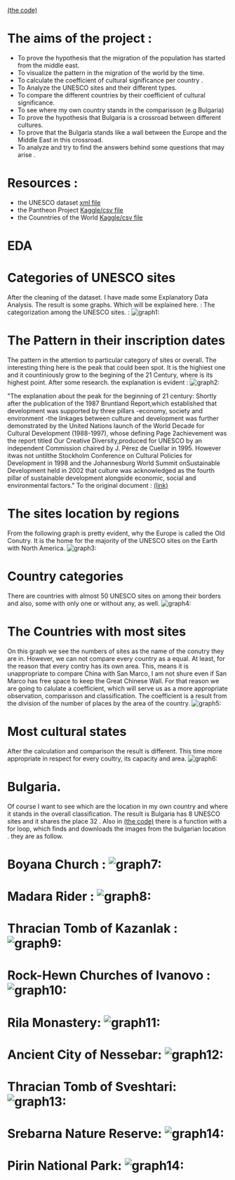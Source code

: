 [(the code)](https://github.com/indzhov/Cultural-spread/blob/master/Untitled.ipynb)  

# The aims of the project : 
- To prove the hypothesis that the migration of the population has started from the middle east. 
- To visualize the pattern in the migration of the world by the time. 
- To calculate the coefficient of cultural significance per country .
- To Analyze the UNESCO sites and their different types. 
- To compare the different countries by their coefficient of cultural significance. 
- To see where my own country stands in the comparisson (e.g Bulgaria)
- To prove the hypothesis that Bulgaria is a crossroad between different cultures. 
- To prove that the Bulgaria stands like a wall between the Europe and the Middle East in this crossroad. 
- To analyze and try to find the answers behind some questions that may arise .

# Resources : 
- the UNESCO dataset [xml file](https://whc.unesco.org/en/list/xml/) 
- the Pantheon Project [Kaggle/csv file](https://www.kaggle.com/mit/pantheon-project)
- the Counntries of the World [Kaggle/csv file](https://www.kaggle.com/fernandol/countries-of-the-world)

# EDA 
# Categories of UNESCO sites
After the cleaning of the dataset. I have made some Explanatory Data Analysis. The result is some graphs. Which will be explained here. : 
The categorization among the UNESCO sites. :
![graph1: ](graphs/types.png) 


# The Pattern in their inscription dates
The pattern in the attention to particular category of sites or overall. 
The interesting thing here is the peak that could been spot. It is the highiest one and it countiniously grow to the begining of the 21 Century, where is its highest point. After some research. the explanation is evident : 
![graph2: ](graphs/attention.png)


"The explanation about the peak for the beginning of 21 century: Shortly after the publication of the 1987 Bruntland Report,which established that development was supported by three pillars -economy, society and environment -the linkages between culture and development was further demonstrated by the United Nations launch of the World Decade for Cultural Development (1988-1997), whose defining Page 2achievement was the report titled Our Creative Diversity,produced for UNESCO by an independent Commission chaired by J. Pérez de Cuellar in 1995. However itwas not untilthe Stockholm Conference on Cultural Policies for Development in 1998 and the Johannesburg World Summit onSustainable Development held in 2002 that culture was acknowledged as the fourth pillar of sustainable development alongside economic, social and environmental factors." To the original document : [(link)](https://unesdoc.unesco.org/ark:/48223/pf0000225460)  

# The sites location by regions
From the following graph is pretty evident, why the Europe is called the Old Conutry. It is the home for the majority of the UNESCO sites on the Earth with North America. 
![graph3: ](graphs/regions.png)

# Country categories
There are countries with almost 50 UNESCO sites on among their borders and also, some with only one or without any, as well. 
![graph4: ](graphs/states.png)


# The Countries with most sites
On this graph we see the numbers of sites as the name of the conutry they are in. However, we can not compare every country as a equal. At least, for the reason that every contry has its own area. This, means it is unappropriate to compare China with San Marco, I am not shure even if San Marco has free space to keep the Great Chinese Wall. For that reason we are going to calulate a coefficient, which will serve us as a more appropriate observation, comparisson and classification. The coefficient is a result from the division of the number of places by the area of the country. 
![graph5: ](graphs/most_cultural_countries.png)

# Most cultural states 
After the calculation and comparison the result is different. This time more appropriate in respect for every coultry, its capacity and area. 
![graph6: ](graphs/top_ten_most_cultural_states.png)

# Bulgaria. 
Of course I want to see which are the location in my own country and where it stands in the overall classification. 
The result is Bulgaria has 8 UNESCO sites and it shares the place 32 . Also in [(the code)](https://github.com/indzhov/Cultural-spread/blob/master/Untitled.ipynb) there is a function with a for loop, which finds and downloads the images from the bulgarian location . they are as follow. 

# Boyana Church : ![graph7: ](Bulgaria/Bulgaria-0.png)
# Madara Rider : ![graph8: ](Bulgaria/Bulgaria-1.png)
# Thracian Tomb of Kazanlak : ![graph9: ](Bulgaria/Bulgaria-2.png)
# Rock-Hewn Churches of Ivanovo : ![graph10: ](Bulgaria/Bulgaria-3.png)
# Rila Monastery: ![graph11: ](Bulgaria/Bulgaria-4.png)
# Ancient City of Nessebar: ![graph12: ](Bulgaria/Bulgaria-5.png)
# Thracian Tomb of Sveshtari: ![graph13: ](Bulgaria/Bulgaria-6.png)
# Srebarna Nature Reserve: ![graph14: ](Bulgaria/Bulgaria-7.png)
# Pirin National Park: ![graph14: ](Bulgaria/Bulgaria-8.png)


